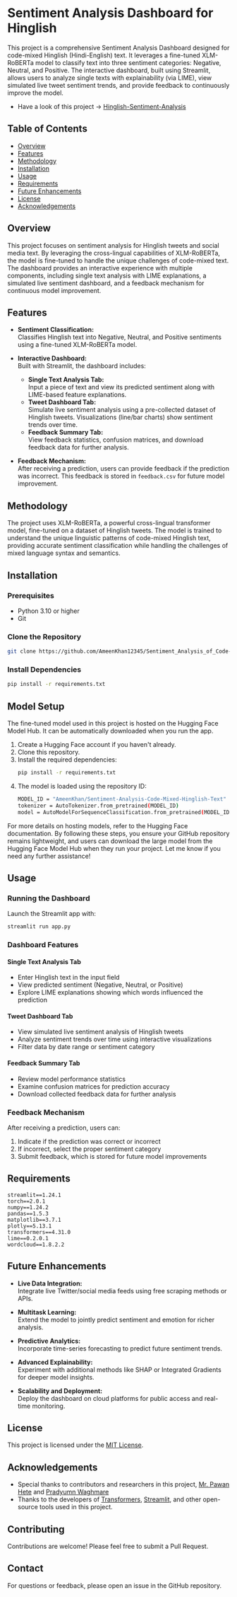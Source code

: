 # Sentiment Analysis Dashboard for Hinglish

This project is a comprehensive Sentiment Analysis Dashboard designed for code-mixed Hinglish (Hindi-English) text. It leverages a fine-tuned XLM-RoBERTa model to classify text into three sentiment categories: Negative, Neutral, and Positive. The interactive dashboard, built using Streamlit, allows users to analyze single texts with explainability (via LIME), view simulated live tweet sentiment trends, and provide feedback to continuously improve the model.
 - Have a look of this project -> [Hinglish-Sentiment-Analysis](https://sentimentanalysisofhinglishtext.streamlit.app/)
## Table of Contents

- [Overview](#overview)
- [Features](#features)
- [Methodology](#methodology)
- [Installation](#installation)
- [Usage](#usage)
- [Requirements](#requirements)
- [Future Enhancements](#future-enhancements)
- [License](#license)
- [Acknowledgements](#acknowledgements)

## Overview

This project focuses on sentiment analysis for Hinglish tweets and social media text. By leveraging the cross-lingual capabilities of XLM-RoBERTa, the model is fine-tuned to handle the unique challenges of code-mixed text. The dashboard provides an interactive experience with multiple components, including single text analysis with LIME explanations, a simulated live sentiment dashboard, and a feedback mechanism for continuous model improvement.

## Features

- **Sentiment Classification:**  
  Classifies Hinglish text into Negative, Neutral, and Positive sentiments using a fine-tuned XLM-RoBERTa model.
  
- **Interactive Dashboard:**  
  Built with Streamlit, the dashboard includes:
  - **Single Text Analysis Tab:**  
    Input a piece of text and view its predicted sentiment along with LIME-based feature explanations.
  - **Tweet Dashboard Tab:**  
    Simulate live sentiment analysis using a pre-collected dataset of Hinglish tweets. Visualizations (line/bar charts) show sentiment trends over time.
  - **Feedback Summary Tab:**  
    View feedback statistics, confusion matrices, and download feedback data for further analysis.
    
- **Feedback Mechanism:**  
  After receiving a prediction, users can provide feedback if the prediction was incorrect. This feedback is stored in `feedback.csv` for future model improvement.

## Methodology

The project uses XLM-RoBERTa, a powerful cross-lingual transformer model, fine-tuned on a dataset of Hinglish tweets. The model is trained to understand the unique linguistic patterns of code-mixed Hinglish text, providing accurate sentiment classification while handling the challenges of mixed language syntax and semantics.

## Installation

### Prerequisites
- Python 3.10 or higher
- Git

### Clone the Repository
```bash
git clone https://github.com/AmeenKhan12345/Sentiment_Analysis_of_Code-Mixed-Hinglish-Text.git
```

### Install Dependencies
```bash
pip install -r requirements.txt
```

## Model Setup

The fine-tuned model used in this project is hosted on the Hugging Face Model Hub. It can be automatically downloaded when you run the app.

1. Create a Hugging Face account if you haven't already.
2. Clone this repository.
3. Install the required dependencies:
   ```bash
   pip install -r requirements.txt
4. The model is loaded using the repository ID:
   ```bash
   MODEL_ID = "AmeenKhan/Sentiment-Analysis-Code-Mixed-Hinglish-Text"
   tokenizer = AutoTokenizer.from_pretrained(MODEL_ID)
   model = AutoModelForSequenceClassification.from_pretrained(MODEL_ID)
For more details on hosting models, refer to the Hugging Face documentation.
By following these steps, you ensure your GitHub repository remains lightweight, and users can download the large model from the Hugging Face Model Hub when they run your project. Let me know if you need any further assistance!

## Usage

### Running the Dashboard
Launch the Streamlit app with:
```bash
streamlit run app.py
```

### Dashboard Features

#### Single Text Analysis Tab
- Enter Hinglish text in the input field
- View predicted sentiment (Negative, Neutral, or Positive)
- Explore LIME explanations showing which words influenced the prediction

#### Tweet Dashboard Tab
- View simulated live sentiment analysis of Hinglish tweets
- Analyze sentiment trends over time using interactive visualizations
- Filter data by date range or sentiment category

#### Feedback Summary Tab
- Review model performance statistics
- Examine confusion matrices for prediction accuracy
- Download collected feedback data for further analysis

### Feedback Mechanism
After receiving a prediction, users can:
1. Indicate if the prediction was correct or incorrect
2. If incorrect, select the proper sentiment category
3. Submit feedback, which is stored for future model improvements

## Requirements

```
streamlit==1.24.1
torch==2.0.1
numpy==1.24.2
pandas==1.5.3
matplotlib==3.7.1
plotly==5.13.1
transformers==4.31.0
lime==0.2.0.1
wordcloud==1.8.2.2
```

## Future Enhancements

- **Live Data Integration:**  
  Integrate live Twitter/social media feeds using free scraping methods or APIs.
  
- **Multitask Learning:**  
  Extend the model to jointly predict sentiment and emotion for richer analysis.
  
- **Predictive Analytics:**  
  Incorporate time-series forecasting to predict future sentiment trends.
  
- **Advanced Explainability:**  
  Experiment with additional methods like SHAP or Integrated Gradients for deeper model insights.
  
- **Scalability and Deployment:**  
  Deploy the dashboard on cloud platforms for public access and real-time monitoring.

## License

This project is licensed under the [MIT License](LICENSE).

## Acknowledgements

- Special thanks to contributors and researchers in this project, [Mr. Pawan Hete](https://github.com/PawanHete) and [Pradyumn Waghmare](https://github.com/Xtrmcoder)
- Thanks to the developers of [Transformers](https://github.com/huggingface/transformers), [Streamlit](https://streamlit.io/), and other open-source tools used in this project.

## Contributing

Contributions are welcome! Please feel free to submit a Pull Request.

## Contact

For questions or feedback, please open an issue in the GitHub repository.
